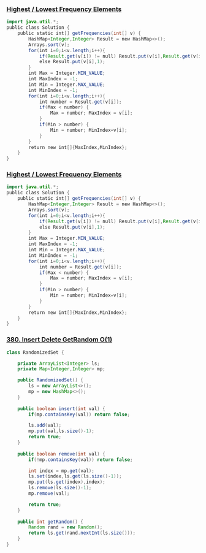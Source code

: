 ### [Highest / Lowest Frequency Elements](https://www.codingninjas.com/studio/problems/k-most-occurrent-numbers_625382?utm_source=striver&utm_medium=website&utm_campaign=a_zcoursetuf)
```Java
import java.util.*;
public class Solution {
    public static int[] getFrequencies(int[] v) {
        HashMap<Integer,Integer> Result = new HashMap<>();
        Arrays.sort(v);
        for(int i=0;i<v.length;i++){
            if(Result.get(v[i]) != null) Result.put(v[i],Result.get(v[i])+1);
            else Result.put(v[i],1);
        }
        int Max = Integer.MIN_VALUE;
        int MaxIndex = -1;
        int Min = Integer.MAX_VALUE;
        int MinIndex = -1;
        for(int i=0;i<v.length;i++){
            int number = Result.get(v[i]);
            if(Max < number) {
                Max = number; MaxIndex = v[i];
            }
            if(Min > number) {
                Min = number; MinIndex=v[i];
            }
        }
        return new int[]{MaxIndex,MinIndex};
    }
}
```

### [Highest / Lowest Frequency Elements](https://www.codingninjas.com/studio/problems/k-most-occurrent-numbers_625382?utm_source=striver&utm_medium=website&utm_campaign=a_zcoursetuf)

```Java
import java.util.*;
public class Solution {
    public static int[] getFrequencies(int[] v) {
        HashMap<Integer,Integer> Result = new HashMap<>();
        Arrays.sort(v);
        for(int i=0;i<v.length;i++){
            if(Result.get(v[i]) != null) Result.put(v[i],Result.get(v[i])+1);
            else Result.put(v[i],1);
        }
        int Max = Integer.MIN_VALUE;
        int MaxIndex = -1;
        int Min = Integer.MAX_VALUE;
        int MinIndex = -1;
        for(int i=0;i<v.length;i++){
            int number = Result.get(v[i]);
            if(Max < number) {
                Max = number; MaxIndex = v[i];
            }
            if(Min > number) {
                Min = number; MinIndex=v[i];
            }
        }
        return new int[]{MaxIndex,MinIndex};
    }
}
```

### [380. Insert Delete GetRandom O(1)](https://leetcode.com/problems/insert-delete-getrandom-o1/)

```Java
class RandomizedSet {

    private ArrayList<Integer> ls;
    private Map<Integer,Integer> mp;

    public RandomizedSet() {
        ls = new ArrayList<>();
        mp = new HashMap<>();
    }
    
    public boolean insert(int val) {
        if(mp.containsKey(val)) return false;

        ls.add(val);
        mp.put(val,ls.size()-1);
        return true;
    }
    
    public boolean remove(int val) {
        if(!mp.containsKey(val)) return false;

        int index = mp.get(val);
        ls.set(index,ls.get(ls.size()-1));
        mp.put(ls.get(index),index);
        ls.remove(ls.size()-1);
        mp.remove(val);

        return true;
    }
    
    public int getRandom() {
        Random rand = new Random();
        return ls.get(rand.nextInt(ls.size()));  
    }
}
```